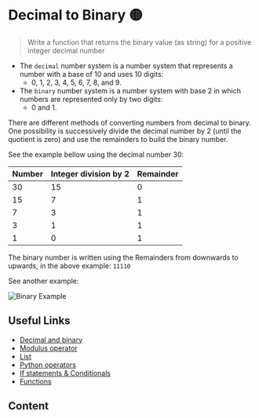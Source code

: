 # Decimal to Binary 🟡

> Write a function that returns the binary value (as string) for a positive integer decimal number

- The `decimal` number system is a number system that represents a number with a base of 10 and uses 10 digits:
  - 0, 1, 2, 3, 4, 5, 6, 7, 8, and 9.
- The `binary` number system is a number system with base 2 in which numbers are represented only by two digits:
  - 0 and 1.

There are different methods of converting numbers from decimal to binary.
One possibility is successively divide the decimal number by 2 (until the quotient is zero) and use the remainders to build the binary number.

See the example bellow using the decimal number 30:

| Number | Integer division by 2 | Remainder |
| ------ | --------------------- | --------- |
| 30     | 15                    | 0         |
| 15     | 7                     | 1         |
| 7      | 3                     | 1         |
| 3      | 1                     | 1         |
| 1      | 0                     | 1         |

The binary number is written using the Remainders from downwards to upwards, in the above example: `11110`

See another example:

![Binary Example](https://d138zd1ktt9iqe.cloudfront.net/media/seo_landing_files/decimal-to-binary-conversion-1623818593.png)

## Useful Links

- [Decimal and binary](https://www.cuemath.com/numbers/decimal-to-binary/)
- [Modulus operator](https://www.geeksforgeeks.org/what-is-a-modulo-operator-in-python/)
- [List](https://docs.python.org/3/tutorial/datastructures.html)
- [Python operators](https://www.w3schools.com/python/python_operators.asp)
- [If statements & Conditionals](https://www.w3schools.com/python/python_conditions.asp)
- [Functions](https://www.w3schools.com/python/python_functions.asp)

## Content

```{tableofcontents}
```
